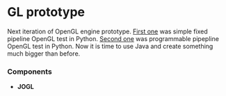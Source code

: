 # GL prototype
Next iteration of OpenGL engine prototype.
[First one](https://github.com/dvoraka/pygl-test) was simple fixed pipeline OpenGL test in Python.
[Second one](https://github.com/dvoraka/pygl-prototype) was programmable pipepline OpenGL test in Python.
Now it is time to use Java and create something much bigger than before.

### Components
 * **JOGL**
